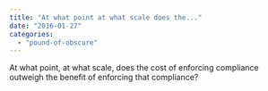 ```yaml
---
title: "At what point at what scale does the..."
date: "2016-01-27"
categories: 
  - "pound-of-obscure"
---
```


At what point, at what scale, does the cost of enforcing compliance outweigh the benefit of enforcing that compliance?
